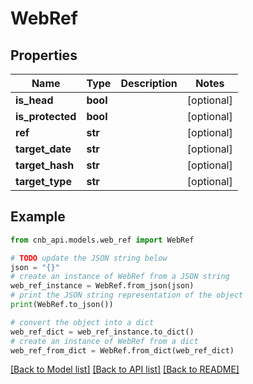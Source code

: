 # WebRef


## Properties

Name | Type | Description | Notes
------------ | ------------- | ------------- | -------------
**is_head** | **bool** |  | [optional] 
**is_protected** | **bool** |  | [optional] 
**ref** | **str** |  | [optional] 
**target_date** | **str** |  | [optional] 
**target_hash** | **str** |  | [optional] 
**target_type** | **str** |  | [optional] 

## Example

```python
from cnb_api.models.web_ref import WebRef

# TODO update the JSON string below
json = "{}"
# create an instance of WebRef from a JSON string
web_ref_instance = WebRef.from_json(json)
# print the JSON string representation of the object
print(WebRef.to_json())

# convert the object into a dict
web_ref_dict = web_ref_instance.to_dict()
# create an instance of WebRef from a dict
web_ref_from_dict = WebRef.from_dict(web_ref_dict)
```
[[Back to Model list]](../README.md#documentation-for-models) [[Back to API list]](../README.md#documentation-for-api-endpoints) [[Back to README]](../README.md)


